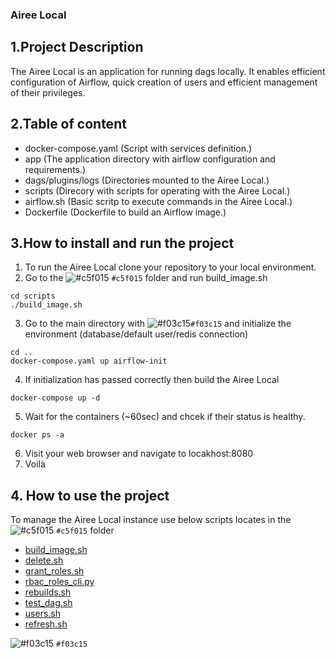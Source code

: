 ### Airee Local
## 1.Project Description
The Airee Local is an application for running dags locally. It enables efficient configuration of Airflow, quick creation of users and efficient management of their privileges.
## 2.Table of content
* docker-compose.yaml (Script with services definition.)
* app (The application directory with airflow configuration and requirements.)
* dags/plugins/logs (Directories mounted to the Airee Local.)
* scripts (Direcory with scripts for operating with the Airee Local.)
* airflow.sh (Basic scritp to execute commands in the Airee Local.)
* Dockerfile (Dockerfile to build an Airflow image.)
## 3.How to install and run the project
1. To run the Airee Local clone your repository to your local environment.
2. Go to the ![#c5f015](scripts) `#c5f015` folder and run build_image.sh
```
cd scripts
./build_image.sh
```
3. Go to the main directory with ![#f03c15](docker-compose.yaml)`#f03c15` and initialize the environment (database/default user/redis connection)
```
cd ..
docker-compose.yaml up airflow-init
```
4. If initialization has passed correctly then build the Airee Local
```
docker-compose up -d
```
5. Wait for the containers (~60sec) and chcek if their status is healthy.
```
docker ps -a
```
6. Visit your web browser and navigate to locakhost:8080
7. Voilà
## 4. How to use the project
To manage the Airee Local instance use below scripts locates in the ![#c5f015](scripts) `#c5f015` folder
* [build_image.sh](#)
* [delete.sh](#)
* [grant_roles.sh](#)
* [rbac_roles_cli.py](#)
* [rebuilds.sh](#)
* [test_dag.sh](#)
* [users.sh](#)
* [refresh.sh](#)

![#f03c15](https://via.placeholder.com/15/f03c15/000000?text=+) `#f03c15`
